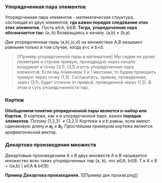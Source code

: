 ### Упорядоченная пара элементов
Упорядоченная пара элементов - математическая структура, состоящая из двух элементов, **где важен порядок следования этих этих элементов.** Пусть a∈A, b∈B.
**Тогда, упорядоченная пара обозначается так:**
(a, b)
Возвращаясь к началу. (a,b) ≠ (b,a)

Две упорядоченные пары (a,b),(c,d) на множествах A,B называют равными только в том случае, когда a=c и b=d.

> [!Пример упорядоченной пары в математике]
>Мы сидим на уроке геометрии и строим прямую, проходящую через начало координат и точку (3,1). (3,1) и есть упорядоченная пара элементов. Если мы поменяем 3 и 1 местами, то будем проводить прямую через точку (1,3). Согласитесь, прямая, проведенная, через (3,1), будет отлична от прямой, проведенной через (1,3). В этом и суть упорядоченности пар.
### Кортеж
**Обобщением понятия упорядоченной пары является n-набор или Кортеж.**
В кортеже, как и в упорядоченной паре, важен **порядок элементов**. Потому (1,2,3)  ≠ (3,2,1)
Кортежи a и b равны, если имеют одинаковую длину и **$a_i = b_i$**.
Простейшим примером кортежа является арифметический вектор.
### Декартово произведение множеств
Декартовым произведением A x B двух множеств A и B называется множество всех таких упорядоченных пар (a, b), что a∈A, b∈B. Т.е
A x B = {(a,b) | a∈A & b∈B}

**Пример Декартова произведения.**
![[Пример дек произв.png]]